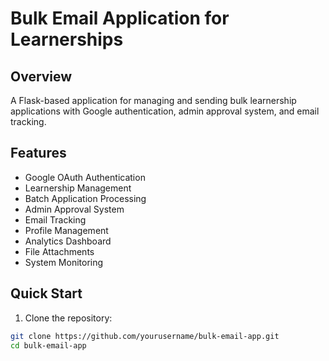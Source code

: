 # Bulk Email Application for Learnerships

## Overview
A Flask-based application for managing and sending bulk learnership applications with Google authentication, admin approval system, and email tracking.

## Features
- Google OAuth Authentication
- Learnership Management
- Batch Application Processing
- Admin Approval System
- Email Tracking
- Profile Management
- Analytics Dashboard
- File Attachments
- System Monitoring

## Quick Start
1. Clone the repository:
```bash
git clone https://github.com/yourusername/bulk-email-app.git
cd bulk-email-app